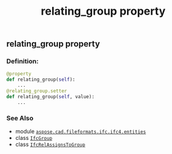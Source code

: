 ﻿---
title: relating_group property
second_title: Aspose.CAD for Python via .NET API References
description: 
type: docs
weight: 110
url: /python-net/aspose.cad.fileformats.ifc.ifc4.entities/ifcrelassignstogroup/relating_group/
is_root: false
---

## relating_group property

### Definition:
```python
@property
def relating_group(self):
    ...
@relating_group.setter
def relating_group(self, value):
    ...
```

### See Also
* module [`aspose.cad.fileformats.ifc.ifc4.entities`](../../)
* class [`IfcGroup`](/cad/python-net/aspose.cad.fileformats.ifc.ifc4.entities/ifcgroup)
* class [`IfcRelAssignsToGroup`](/cad/python-net/aspose.cad.fileformats.ifc.ifc4.entities/ifcrelassignstogroup)
